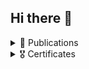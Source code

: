 ## Hi there 👋

<details>
<summary>📑 Publications</summary>

  > * [ESMO 2024](https://www.esmo.org/): Deep learning tertiary lymphoid structures detection on HES/H&E slides and association to survival outcome in sarcoma
  >   * [abstract](https://oncologypro.esmo.org/meeting-resources/esmo-congress-2024/deep-learning-tertiary-lymphoid-structures-detection-on-hes-h-e-slides-and-association-to-survival-outcome-in-sarcoma)
  >   * [poster](ressources/esmo_2024_poster.pdf)
  > * [DP&AI 2024](): Development of TLS  Detect, a deep learning tool to predict the presence of tertiary lymphoid structures (TLS) on pan-tumor routine whole slide images
  >   * [poster](ressources/DP&AI_2024_poster.pdf)
</details>

<details>
<summary>🎖️ Certificates</summary>
  
  > ## 🤖 Machine learning
  
  > * [Machine learning operations specialization](), Duke University
  >   * [Python Essentials for MLOps]()   
  >   * [DevOps, DataOps, MLOps]()   
  >   * [MLOps Platforms: Amazon SageMaker and Azure ML]()   
  >   * [MLOps Tools: MLflow and Hugging Face]()   
  
  > * [AI for Medical Diagnosis](https://coursera.org/share/5a30826ce7ef1aef9912b7e0cef9fb13), Johns Hopkins University
  
  > * [Sequences, Time Series and Prediction](https://coursera.org/share/e957aa0d8753fb6b2d8bb251a178fbd8), DeepLearning.AI
  
  > * [DeepLearning.AI TensorFlow Developer Professional Certificate](https://coursera.org/share/14fcd5939a98d381171ea7752ab97243), DeepLearning.AI
  >   * [Introduction to TensorFlow for Artificial Intelligence, Machine Learning, and Deep Learning](https://coursera.org/share/614b522554910f2e483176eabe236d09)
  >   * [Convolutional Neural Networks in TensorFlow](https://coursera.org/share/41fdc34d212f74d5f346ab9ebdc60617)
  >   * [Natural Language Processing in TensorFlow](https://coursera.org/share/614b522554910f2e483176eabe236d09)
  
  > * [IBM AI Developer Professional Certificate](https://coursera.org/share/fc285e75e2530faf891c63ca89e3877f), IBM
  >   * [Python for Data Science, AI & Development]()
  >   * [Building AI Applications with Watson APIs]()
  >   * [Introduction to Computer Vision and Image Processing](https://coursera.org/share/67d1a14f33a9b1b41b9a27aa026550f1)
  
  > * [Machine Learning](https://coursera.org/share/c05217877713659907c9aeb00972cb1e), Stanford University

  > ## 🧬 Science
  
  > * [Introduction to the Biology of Cancer](https://coursera.org/share/730e4c656af2452dff6d94f4fbcb4347), Johns Hopkins University
</details>
